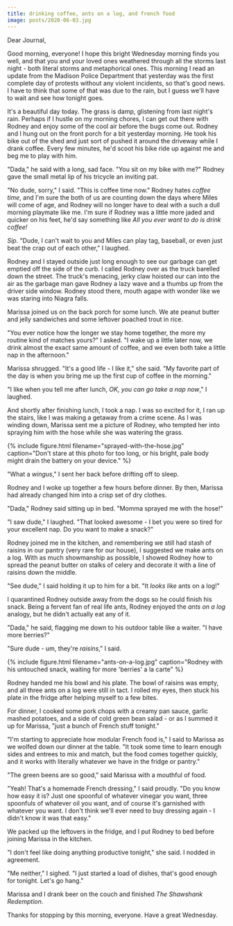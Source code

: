 ```yaml
---
title: drinking coffee, ants on a log, and french food
image: posts/2020-06-03.jpg
---
```


Dear Journal,

Good morning, everyone!  I hope this bright Wednesday morning finds
you well, and that you and your loved ones weathered through all the
storms last night - both literal storms and metaphorical ones.  This
morning I read an update from the Madison Police Department that
yesterday was the first complete day of protests without any violent
incidents, so that's good news.  I have to think that some of that was
due to the rain, but I guess we'll have to wait and see how tonight
goes.

It's a beautiful day today.  The grass is damp, glistening from last
night's rain.  Perhaps if I hustle on my morning chores, I can get out
there with Rodney and enjoy some of the cool air before the bugs come
out.  Rodney and I hung out on the front porch for a bit yesterday
morning.  He took his bike out of the shed and just sort of pushed it
around the driveway while I drank coffee.  Every few minutes, he'd
scoot his bike ride up against me and beg me to play with him.

"Dada," he said with a long, sad face.  "You sit on my bike with me?"
Rodney gave the small metal lip of his tricycle an inviting pat.

"No dude, sorry," I said.  "This is coffee time now."  Rodney hates
_coffee time_, and I'm sure the both of us are counting down the days
where Miles will come of age, and Rodney will no longer have to deal
with a such a dull morning playmate like me.  I'm sure if Rodney was a
little more jaded and quicker on his feet, he'd say something like
_All you ever want to do is drink coffee!_

_Sip_.  "Dude, I can't wait to you and Miles can play tag, baseball,
or even just beat the crap out of each other," I laughed.

Rodney and I stayed outside just long enough to see our garbage can
get emptied off the side of the curb.  I called Rodney over as the
truck barelled down the street.  The truck's menacing, jerky claw
hoisted our can into the air as the garbage man gave Rodney a lazy
wave and a thumbs up from the driver side window.  Rodney stood there,
mouth agape with wonder like we was staring into Niagra falls.

Marissa joined us on the back porch for some lunch.  We ate peanut
butter and jelly sandwiches and some leftover poached trout in rice.

"You ever notice how the longer we stay home together, the more my
routine kind of matches yours?" I asked.  "I wake up a little later
now, we drink almost the exact same amount of coffee, and we even both
take a little nap in the afternoon."

Marissa shrugged.  "It's a good life - I like it," she said.  "My
favorite part of the day is when you bring me up the first cup of
coffee in the morning."

"I like when you tell me after lunch, _OK, you can go take a nap
now_," I laughed.

And shortly after finishing lunch, I took a nap.  I was so excited for
it, I ran up the stairs, like I was making a getaway from a crime
scene.  As I was winding down, Marissa sent me a picture of Rodney,
who tempted her into spraying him with the hose while she was
watering the grass.

{% include figure.html
filename="sprayed-with-the-hose.jpg"
caption="Don't stare at this photo for too long, or his bright, pale
body might drain the battery on your device." %}

"What a _wingus_," I sent her back before drifting off to sleep.

Rodney and I woke up together a few hours before dinner.  By then,
Marissa had already changed him into a crisp set of dry clothes.

"Dada," Rodney said sitting up in bed.  "Momma sprayed me with the
hose!"

"I saw dude," I laughed.  "That looked awesome - I bet you were so
tired for your excellent nap.  Do you want to make a snack?"

Rodney joined me in the kitchen, and remembering we still had stash of
raisins in our pantry (very rare for our house), I suggested we make
ants on a log.  With as much showmanship as possible, I showed Rodney
how to spread the peanut butter on stalks of celery and decorate it
with a line of raisins down the middle.

"See dude," I said holding it up to him for a bit.  "It _looks like_
ants on a log!"

I quarantined Rodney outside away from the dogs so he could finish his
snack.  Being a fervent fan of real life ants, Rodney enjoyed the
_ants on a log_ analogy, but he didn't actually eat any of it.

"Dada," he said, flagging me down to his outdoor table like a waiter.
"I have more berries?"

"Sure dude - um, they're _raisins_," I said.

{% include figure.html
filename="ants-on-a-log.jpg"
caption="Rodney with his untouched snack, waiting for more 'berries' a
la carte" %}

Rodney handed me his bowl and his plate.  The bowl of raisins was
empty, and all three ants on a log were still in tact.  I rolled my
eyes, then stuck his plate in the fridge after helping myself to a few
bites.

For dinner, I cooked some pork chops with a creamy pan sauce, garlic
mashed potatoes, and a side of cold green bean salad - or as I summed
it up for Marissa, "just a bunch of French stuff tonight."

"I'm starting to appreciate how modular French food is," I said to
Marissa as we wolfed down our dinner at the table.  "It took some time
to learn enough sides and entrees to mix and match, but the food comes
together quickly, and it works with literally whatever we have in the
fridge or pantry."

"The green beens are so good," said Marissa with a mouthful of food.

"Yeah!  That's a homemade French dressing," I said proudly.  "Do you
know how easy it is?  Just one spoonful of whatever vinegar you want,
three spoonfuls of whatever oil you want, and of course it's garnished
with whatever you want.  I don't think we'll ever need to buy dressing
again - I didn't know it was that easy."

We packed up the leftovers in the fridge, and I put Rodney to bed
before joining Marissa in the kitchen.

"I don't feel like doing anything productive tonight," she said.  I
nodded in agreement.

"Me neither," I sighed.  "I just started a load of dishes, that's good
enough for tonight.  Let's go hang."

Marissa and I drank beer on the couch and finished _The Shawshank
Redemption_.

Thanks for stopping by this morning, everyone.  Have a great
Wednesday.
